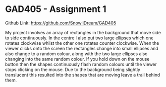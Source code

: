# GAD405 - Assignment 1

Github Link: https://github.com/SnowiiDream/GAD405

My project involves an array of rectangles in the background that move side to side continuously. In the centre I also put two large ellipses which one rotates clockwise whilst the other one rotates counter clockwise. When the viewer clicks onto the screen the rectangles change into small ellipses and also change to a random colour, along with the two large ellipses also changing into the same random colour. If you hold down on the mouse button then the shapes continuously flash random colours until the viewer stops clicking on the mouse. Due to the background being slightly translucent this resulted into the shapes that are moving leave a trail behind them.
